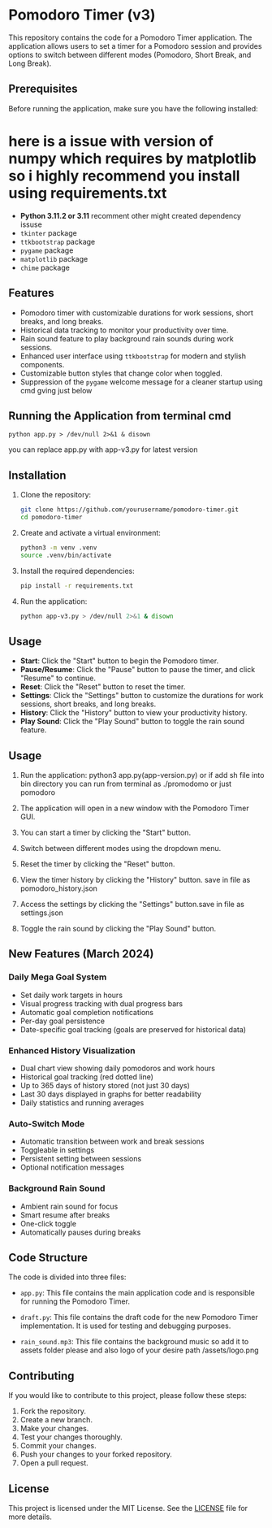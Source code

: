 # Pomodoro Timer (v3)

This repository contains the code for a Pomodoro Timer application. The application allows users to set a timer for a Pomodoro session and provides options to switch between different modes (Pomodoro, Short Break, and Long Break).

## Prerequisites

Before running the application, make sure you have the following installed:
# here is a issue with version of numpy which requires by matplotlib so i highly recommend you install using requirements.txt
- **Python 3.11.2 or 3.11** recomment other might created dependency issuse
- `tkinter` package
- `ttkbootstrap` package
- `pygame` package 
- `matplotlib` package
- `chime` package


## Features

- Pomodoro timer with customizable durations for work sessions, short breaks, and long breaks.
- Historical data tracking to monitor your productivity over time.
- Rain sound feature to play background rain sounds during work sessions.
- Enhanced user interface using `ttkbootstrap` for modern and stylish components.
- Customizable button styles that change color when toggled.
- Suppression of the `pygame` welcome message for a cleaner startup using cmd gving just below 

## Running the Application from terminal cmd
```
python app.py > /dev/null 2>&1 & disown
```
you can replace app.py with app-v3.py for latest version

## Installation

1. Clone the repository:
    ```sh
    git clone https://github.com/yourusername/pomodoro-timer.git
    cd pomodoro-timer
    ```

2. Create and activate a virtual environment:
    ```sh
    python3 -m venv .venv
    source .venv/bin/activate
    ```

3. Install the required dependencies:
    ```sh
    pip install -r requirements.txt
    ```

4. Run the application:
    ```sh
    python app-v3.py > /dev/null 2>&1 & disown
    ```

## Usage

- **Start**: Click the "Start" button to begin the Pomodoro timer.
- **Pause/Resume**: Click the "Pause" button to pause the timer, and click "Resume" to continue.
- **Reset**: Click the "Reset" button to reset the timer.
- **Settings**: Click the "Settings" button to customize the durations for work sessions, short breaks, and long breaks.
- **History**: Click the "History" button to view your productivity history.
- **Play Sound**: Click the "Play Sound" button to toggle the rain sound feature.

## Usage

1. Run the application: python3 app.py(app-version.py) or if add sh file into bin directory you can run from terminal as ./promodomo or just pomodoro
2. The application will open in a new window with the Pomodoro Timer GUI.

3. You can start a timer by clicking the "Start" button.

4. Switch between different modes using the dropdown menu.

5. Reset the timer by clicking the "Reset" button.

6. View the timer history by clicking the "History" button. save in file as pomodoro_history.json

7. Access the settings by clicking the "Settings" button.save in file as settings.json
8. Toggle the rain sound by clicking the "Play Sound" button.

## New Features (March 2024)

### Daily Mega Goal System
- Set daily work targets in hours
- Visual progress tracking with dual progress bars
- Automatic goal completion notifications
- Per-day goal persistence
- Date-specific goal tracking (goals are preserved for historical data)

### Enhanced History Visualization
- Dual chart view showing daily pomodoros and work hours
- Historical goal tracking (red dotted line)
- Up to 365 days of history stored (not just 30 days)
- Last 30 days displayed in graphs for better readability
- Daily statistics and running averages

### Auto-Switch Mode
- Automatic transition between work and break sessions
- Toggleable in settings
- Persistent setting between sessions
- Optional notification messages

### Background Rain Sound
- Ambient rain sound for focus
- Smart resume after breaks
- One-click toggle
- Automatically pauses during breaks

## Code Structure

The code is divided into three files:

- `app.py`: This file contains the main application code and is responsible for running the Pomodoro Timer.

- `draft.py`: This file contains the draft code for the new Pomodoro Timer implementation. It is used for testing and debugging purposes.
- `rain_sound.mp3`: This file contains the background music so add it to assets folder please and also logo of your desire path /assets/logo.png

## Contributing

If you would like to contribute to this project, please follow these steps:

1. Fork the repository.
2. Create a new branch.
3. Make your changes.
4. Test your changes thoroughly.
5. Commit your changes.
6. Push your changes to your forked repository.
7. Open a pull request.

## License

This project is licensed under the MIT License. See the [LICENSE](LICENSE) file for more details.